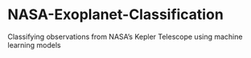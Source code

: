 # NASA-Exoplanet-Classification
Classifying observations from NASA’s Kepler Telescope using machine learning models

